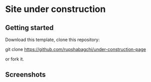 # Site under construction


## Getting started


Download this template, clone this repository:

git clone https://github.com/rupshabagchi/under-construction-page

or fork it.

## Screenshots

